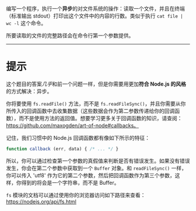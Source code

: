编写一个程序，执行一个**异步**的对文件系统的操作：读取一个文件，并且在终端（标准输出 stdout）打印出这个文件中的内容的行数。类似于执行 `cat file | wc -l` 这个命令。

所要读取的文件的完整路径会在命令行第一个参数提供。

----------------------------------------------------------------------
# 提示

这个题目的答案*几乎*和前一个问题一样，但是你需要用更加**符合 Node.js 的风格**的方式解决：异步。

你将要使用 `fs.readFile()` 方法，而不是 `fs.readFileSync()`，并且你需要从你所传入的回调函数中去收集数据（这些数据会作为第二参数传递给你的回调函数），而不是使用方法的返回值。想要学习更多关于回调函数的知识，请查阅：https://github.com/maxogden/art-of-node#callbacks。

记住，我们习惯中的 Node.js 回调函数都有像如下所示的特征：

```js
function callback (err, data) { /* ... */ }
```

所以，你可以通过检查第一个参数的真假值来判断是否有错误发生。如果没有错误发生，你会在第二个参数中获取到一个 `Buffer` 对象。和 `readFileSync()` 一样，你可以传入 'utf8' 作为它的第二个参数，然后把回调函数作为第三个参数，这样，你得到的将会是一个字符串，而不是 Buffer。

`fs` 模块的文档可以通过使用你的浏览器访问如下路径来查看：
  https://nodejs.org/api/fs.html
